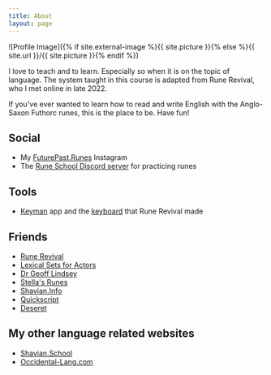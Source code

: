```yaml
---
title: About
layout: page
---
```

![Profile Image]({% if site.external-image %}{{ site.picture }}{% else %}{{ site.url }}/{{ site.picture }}{% endif %})



I love to teach and to learn. Especially so when it is on the topic of language. The system taught in this course is adapted from Rune Revival, who I met online in late 2022.

If you've ever wanted to learn how to read and write English with the Anglo-Saxon Futhorc runes, this is the place to be. Have fun!

<h2>Social</h2>

- My [FuturePast.Runes](https://www.instagram.com/futurepast.runes/) Instagram
- The [Rune School Discord server](https://discord.gg/BThW4fxAwN) for practicing runes

<h2>Tools</h2>

- [Keyman](https://keyman.com/) app and the [keyboard](https://keyman.com/keyboards/runeboard) that Rune Revival made

<h2>Friends</h2>

- [Rune Revival](https://www.youtube.com/@LearnRunes)
- [Lexical Sets for Actors](https://ecampusontario.pressbooks.pub/lexicalsets/chapter/introduction-2/)
- [Dr Geoff Lindsey](https://www.youtube.com/@DrGeoffLindsey)
- [Stella's Runes](https://rentry.co/merunes)
- [Shavian.Info](https://shavian.info)
- [Quickscript](https://en.wikipedia.org/wiki/Quikscript)
- [Deseret](https://en.wikipedia.org/wiki/Deseret_alphabet)

<h2>My other language related websites</h2>

- [Shavian.School](https://shavian.school)
- [Occidental-Lang.com](https://occidental-lang.com/)
